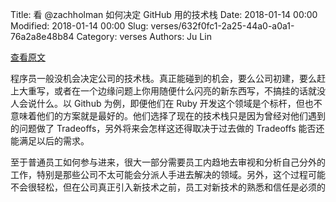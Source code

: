 Title: 看 @zachholman 如何决定 GitHub 用的技术栈
Date: 2018-01-14 00:00
Modified: 2018-01-14 00:00
Slug: verses/632f0fc1-2a25-44a0-a0a1-76a2a8e48b84
Category: verses
Authors: Ju Lin

[查看原文](https://zachholman.com/posts/a-stack-story)

程序员一般没机会决定公司的技术栈。真正能碰到的机会，要么公司初建，要么赶上大重写，或者在一个边缘问题上你用随便什么闪亮的新东西写，不搞挂的话就没人会说什么。以 Github 为例，即便他们在 Ruby 开发这个领域是个标杆，但也不意味着他们的方案就是最好的。他们选择了现在的技术栈只是因为曾经对他们遇到的问题做了 Tradeoffs，另外将来会怎样这还得取决于过去做的 Tradeoffs 能否还能满足以后的需求。

至于普通员工如何参与进来，很大一部分需要员工内趋地去审视和分析自己分外的工作，特别是那些公司不太可能会分派人手进去解决的领域。另外，这个过程可能不会很轻松，但在公司真正引入新技术之前，员工对新技术的熟悉和信任是必须的

